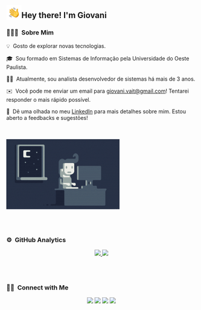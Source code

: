 <!-- ## 👋 &nbsp;Hey there! I'm Giovani -->

<img alt="Night Coding" src="./assets/Hand%20Wave.gif" width='40' align="left"/><h2>Hey there! I'm Giovani</h2>

### 👨🏻‍💻 &nbsp;Sobre Mim

💡&nbsp; Gosto de explorar novas tecnologias.

🎓&nbsp; Sou formado em Sistemas de Informação pela Universidade do Oeste Paulista.

👨‍💻&nbsp; Atualmente, sou analista desenvolvedor de sistemas há mais de 3 anos.

✉️&nbsp; Você pode me enviar um email para giovani.vait@gmail.com! Tentarei responder o mais rápido possível.

📄&nbsp; Dê uma olhada no meu [LinkedIn](https://www.linkedin.com/in/giovani-vaitkevicius) para mais detalhes sobre mim. Estou aberto a feedbacks e sugestões!


<br/><br/>
<img alt="Night Coding" src="https://raw.githubusercontent.com/gvaitkevicius/gvaitkevicius/master/assets/Night-Coding.gif" align="center"/>


<br/><br/>


### ⚙️ &nbsp;GitHub Analytics

<p align="center">
<a href="https://github.com/gvaitkevicius">
  <img height="180em" src="https://github-readme-stats-eight-theta.vercel.app/api?username=gvaitkevicius&show_icons=true&theme=algolia&include_all_commits=true&count_private=true"/>
  <img height="180em" src="https://github-readme-stats-eight-theta.vercel.app/api/top-langs/?username=gvaitkevicius&layout=compact&langs_count=8&theme=algolia"/>
</a>
</p>

 <br/><br/> 
 
### 🤝🏻 &nbsp;Connect with Me

<p align="center">
<a href="https://www.linkedin.com/in/giovani-vaitkevicius"><img src="https://img.shields.io/badge/-Giovani%20Vaitkevicius-0077B5?style=flat&logo=Linkedin&logoColor=white"/></a>
<a href="mailto:giovani.vait@gmail.com"><img src="https://img.shields.io/badge/-giovani.vait@gmail.com-D14836?style=flat&logo=Gmail&logoColor=white"/></a>
<a href="https://www.instagram.com/giovanivaitkevicius"><img src="https://img.shields.io/badge/-@giovanivaitkevicius-E4405F?style=flat&logo=Instagram&logoColor=white"/></a>
<a href="https://www.facebook.com/GiovaniVAIT"><img src="https://img.shields.io/badge/-@GiovaniVait-1877F2?style=flat&logo=Facebook&logoColor=white"/></a>
</p>
